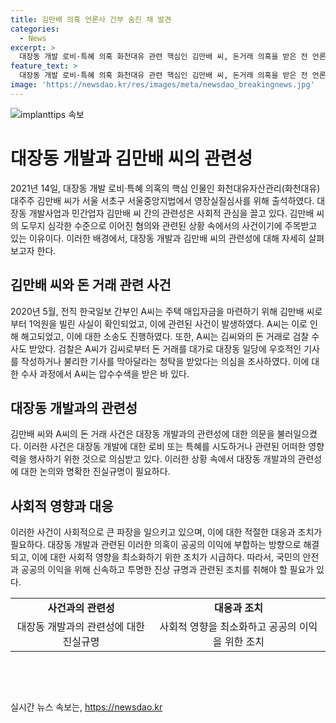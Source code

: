 ```yaml
---
title: 김만배 의혹 언론사 간부 숨진 채 발견
categories:
  - News
excerpt: >
  대장동 개발 로비·특혜 의혹 화천대유 관련 핵심인 김만배 씨, 돈거래 의혹을 받은 전 언론 간부 A씨 사망. A씨는 김씨와의 돈거래로 검찰 수사 받고, 대장동 관련 우호적 기사 작성 또는 불리한 기사 막아달라는 의심. A씨는 1억원 빌려주기로 해고된 후 김씨와의 돈거래 부인하며 소송 진행 중. 현재 김씨 영장실질심사를 위해 법원 출석.
feature_text: >
  대장동 개발 로비·특혜 의혹 화천대유 관련 핵심인 김만배 씨, 돈거래 의혹을 받은 전 언론 간부 A씨 사망. A씨는 김씨와의 돈거래로 검찰 수사 받고, 대장동 관련 우호적 기사 작성 또는 불리한 기사 막아달라는 의심. A씨는 1억원 빌려주기로 해고된 후 김씨와의 돈거래 부인하며 소송 진행 중. 현재 김씨 영장실질심사를 위해 법원 출석.
image: 'https://newsdao.kr/res/images/meta/newsdao_breakingnews.jpg'
---
```


<p><img src="https://newsdao.kr/res/images/meta/newsdao_breakingnews.jpg" alt="implanttips 속보" /></p>

<h1 data-ke-size="size26">대장동 개발과 김만배 씨의 관련성</h1>

<p data-ke-size="size16">2021년 14일, 대장동 개발 로비·특혜 의혹의 핵심 인물인 화천대유자산관리(화천대유) 대주주 김만배 씨가 서울 서초구 서울중앙지법에서 영장실질심사를 위해 출석하였다. 대장동 개발사업과 민간업자 김만배 씨 간의 관련성은 사회적 관심을 끌고 있다. 김만배 씨의 도무지 심각한 수준으로 이어진 혐의와 관련된 상황 속에서의 사건이기에 주목받고 있는 이유이다. 이러한 배경에서, 대장동 개발과 김만배 씨의 관련성에 대해 자세히 살펴보고자 한다.</p>

<h2 data-ke-size="size24">김만배 씨와 돈 거래 관련 사건</h2>

<p data-ke-size="size16">2020년 5월, 전직 한국일보 간부인 A씨는 주택 매입자금을 마련하기 위해 김만배 씨로부터 1억원을 빌린 사실이 확인되었고, 이에 관련된 사건이 발생하였다. A씨는 이로 인해 해고되었고, 이에 대한 소송도 진행하였다. 또한, A씨는 김씨와의 돈 거래로 검찰 수사도 받았다. 검찰은 A씨가 김씨로부터 돈 거래를 대가로 대장동 일당에 우호적인 기사를 작성하거나 불리한 기사를 막아달라는 청탁을 받았다는 의심을 조사하였다. 이에 대한 수사 과정에서 A씨는 압수수색을 받은 바 있다.</p>

<h2 data-ke-size="size24">대장동 개발과의 관련성</h2>

<p data-ke-size="size16">김만배 씨와 A씨의 돈 거래 사건은 대장동 개발과의 관련성에 대한 의문을 불러일으켰다. 이러한 사건은 대장동 개발에 대한 로비 또는 특혜를 시도하거나 관련된 어떠한 영향력을 행사하기 위한 것으로 의심받고 있다. 이러한 상황 속에서 대장동 개발과의 관련성에 대한 논의와 명확한 진실규명이 필요하다.</p>

<h2 data-ke-size="size24">사회적 영향과 대응</h2>

<p data-ke-size="size16">이러한 사건이 사회적으로 큰 파장을 일으키고 있으며, 이에 대한 적절한 대응과 조치가 필요하다. 대장동 개발과 관련된 이러한 의혹이 공공의 이익에 부합하는 방향으로 해결되고, 이에 대한 사회적 영향을 최소화하기 위한 조치가 시급하다. 따라서, 국민의 안전과 공공의 이익을 위해 신속하고 투명한 진상 규명과 관련된 조치를 취해야 할 필요가 있다.</p>

<table>
    <tbody>
        <tr>
            <td style="text-align: center; height: 17px;"><b>사건과의 관련성</b></td>
            <td style="text-align: center; height: 17px;"><b>대응과 조치</b></td>
        </tr>
        <tr>
            <td style="text-align: center; height: 17px;">대장동 개발과의 관련성에 대한 진실규명</td>
            <td style="text-align: center; height: 17px;">사회적 영향을 최소화하고 공공의 이익을 위한 조치</td>
        </tr>
    </tbody>
</table>

<p data-ke-size="size16">&nbsp;</p>

<p data-ke-size="size16">&nbsp;</p>
실시간 뉴스 속보는, <a href="https://newsdao.kr" rel="dofollow">https://newsdao.kr</a>



